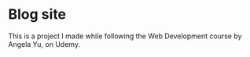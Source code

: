 # Blog site
This is a project I made while following the Web Development course by Angela Yu, on Udemy.
